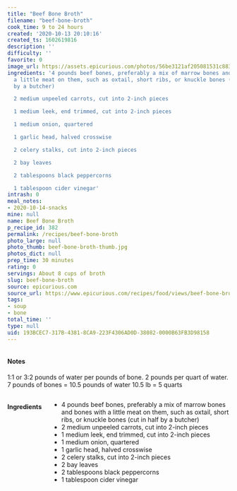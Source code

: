 ```yaml
---
title: "Beef Bone Broth"
filename: "beef-bone-broth"
cook_time: 9 to 24 hours
created: '2020-10-13 20:10:16'
created_ts: 1602619816
description: ''
difficulty: ''
favorite: 0
image_url: https://assets.epicurious.com/photos/56be3121af205081531c883f/2:1/w_1260%2Ch_630/EP_02112016_bone_broth_hero.jpg
ingredients: '4 pounds beef bones, preferably a mix of marrow bones and bones with
  a little meat on them, such as oxtail, short ribs, or knuckle bones (cut in half
  by a butcher)

  2 medium unpeeled carrots, cut into 2-inch pieces

  1 medium leek, end trimmed, cut into 2-inch pieces

  1 medium onion, quartered

  1 garlic head, halved crosswise

  2 celery stalks, cut into 2-inch pieces

  2 bay leaves

  2 tablespoons black peppercorns

  1 tablespoon cider vinegar'
intrash: 0
meal_notes:
- 2020-10-14-snacks
mine: null
name: Beef Bone Broth
p_recipe_id: 382
permalink: /recipes/beef-bone-broth
photo_large: null
photo_thumb: beef-bone-broth-thumb.jpg
photos_dict: null
prep_time: 30 minutes
rating: 0
servings: About 8 cups of broth
slug: beef-bone-broth
source: epicurious.com
source_url: https://www.epicurious.com/recipes/food/views/beef-bone-broth-51260700
tags:
- soup
- bone
total_time: ''
type: null
uid: 193BCEC7-317B-4381-8CA9-223F4306AD0D-38082-0000B63FB3D98158
---
```

<div class="large-8 medium-7 columns" id="writeup">		<div id="notes"><h4>Notes</h4>
<div class="box box-notes"><p>1:1 or 3:2 pounds of water per pounds of bone.
2 pounds per quart of water.
7 pounds of bones = 10.5 pounds of water
10.5 lb = 5 quarts</p>
</div></div>	</div><!-- #writeup -->
</div><!-- #row-one -->
<div class="row" id="row-two">	<div class="medium-4 small-5 columns" id="ingredients"><h4>Ingredients</h4><div class="box box-ingredients content"><ul>
<li>4 pounds beef bones, preferably a mix of marrow bones and bones with a little meat on them, such as oxtail, short ribs, or knuckle bones (cut in half by a butcher)</li>
<li>2 medium unpeeled carrots, cut into 2-inch pieces</li>
<li>1 medium leek, end trimmed, cut into 2-inch pieces</li>
<li>1 medium onion, quartered</li>
<li>1 garlic head, halved crosswise</li>
<li>2 celery stalks, cut into 2-inch pieces</li>
<li>2 bay leaves</li>
<li>2 tablespoons black peppercorns</li>
<li>1 tablespoon cider vinegar</li>
</ul>
</div>	</div>	<div class="medium-6 small-7 columns" id="directions">	</div>